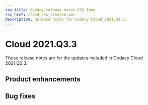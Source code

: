 ```yaml
---
rss_title: Codacy release notes RSS feed
rss_href: /feed_rss_created.xml
description: Release notes for Codacy Cloud 2021.Q3.3.
---
```


# Cloud 2021.Q3.3

These release notes are for the updates included in Codacy Cloud 2021.Q3.3.

<!--TODO Check these issues

Jira issues without release notes:

Epics:
-   https://codacy.atlassian.net/browse/CY-4676
-   https://codacy.atlassian.net/browse/CY-4654
-   https://codacy.atlassian.net/browse/CY-4617
-   https://codacy.atlassian.net/browse/CY-4605
-   https://codacy.atlassian.net/browse/CY-4216

Bugs:


Jira issues with disabled release notes:

Epics:

Bugs:
-   https://codacy.atlassian.net/browse/CY-4852
-   https://codacy.atlassian.net/browse/CY-4847
-   https://codacy.atlassian.net/browse/CY-4846
-   https://codacy.atlassian.net/browse/CY-4764
-   https://codacy.atlassian.net/browse/CY-4759
-   https://codacy.atlassian.net/browse/CY-4756
-   https://codacy.atlassian.net/browse/CY-4745
-   https://codacy.atlassian.net/browse/CY-4737

-->

## Product enhancements


## Bug fixes



